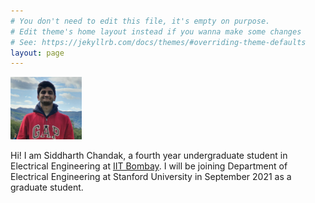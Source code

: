 ```yaml
---
# You don't need to edit this file, it's empty on purpose.
# Edit theme's home layout instead if you wanna make some changes
# See: https://jekyllrb.com/docs/themes/#overriding-theme-defaults
layout: page
---
```



<img src="/2021_Lake_District_Cropped.jpg" alt="Siddharth" style="width:50%;max-width:114px;max-height:100px">

Hi! I am Siddharth Chandak, a fourth year undergraduate student in Electrical Engineering at [IIT Bombay](http://www.iitb.ac.in/). I will be joining Department of Electrical Engineering at Stanford University in September 2021 as a graduate student. 
